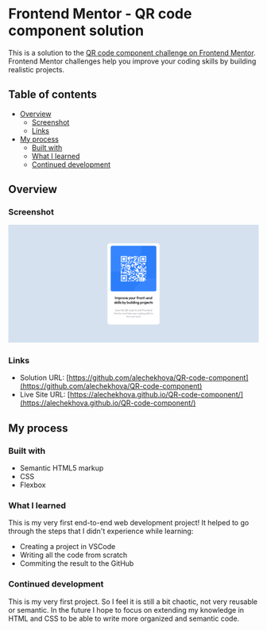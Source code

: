 # Frontend Mentor - QR code component solution

This is a solution to the [QR code component challenge on Frontend Mentor](https://www.frontendmentor.io/challenges/qr-code-component-iux_sIO_H). Frontend Mentor challenges help you improve your coding skills by building realistic projects. 

## Table of contents

- [Overview](#overview)
  - [Screenshot](#screenshot)
  - [Links](#links)
- [My process](#my-process)
  - [Built with](#built-with)
  - [What I learned](#what-i-learned)
  - [Continued development](#continued-development)

## Overview

### Screenshot

![](./images/Screenshot.PNG)

### Links

- Solution URL: [https://github.com/alechekhova/QR-code-component](https://github.com/alechekhova/QR-code-component)
- Live Site URL: [https://alechekhova.github.io/QR-code-component/](https://alechekhova.github.io/QR-code-component/)

## My process

### Built with

- Semantic HTML5 markup
- CSS
- Flexbox

### What I learned

This is my very first end-to-end web development project! 
It helped to go through the steps that I didn't experience while learning:
- Creating a project in VSCode
- Writing all the code from scratch
- Commiting the result to the GitHub

### Continued development

This is my very first project. So I feel it is still a bit chaotic, not very reusable or semantic. In the future I hope to focus on extending my knowledge in HTML and CSS to be able to write more organized and semantic code.

